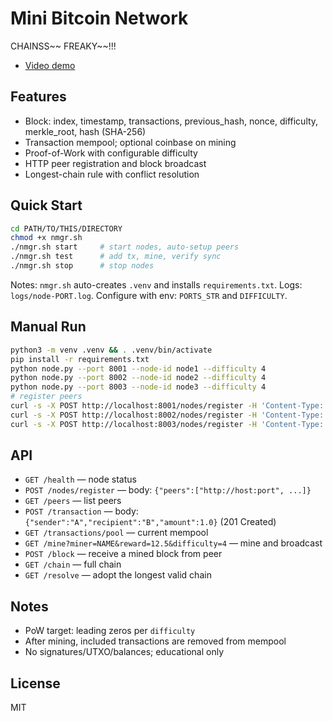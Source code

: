 # Mini Bitcoin Network

CHAINSS~~ FREAKY~~!!!

- [Video demo](https://drive.google.com/file/d/1Q4ZzUZC0OyTdJdK8pmwEzwcjlSQMnRdt/view?usp=sharing)

## Features
- Block: index, timestamp, transactions, previous_hash, nonce, difficulty, merkle_root, hash (SHA-256)
- Transaction mempool; optional coinbase on mining
- Proof-of-Work with configurable difficulty
- HTTP peer registration and block broadcast
- Longest-chain rule with conflict resolution

## Quick Start
```bash
cd PATH/TO/THIS/DIRECTORY
chmod +x nmgr.sh
./nmgr.sh start     # start nodes, auto-setup peers
./nmgr.sh test      # add tx, mine, verify sync
./nmgr.sh stop      # stop nodes
```
Notes: `nmgr.sh` auto-creates `.venv` and installs `requirements.txt`. Logs: `logs/node-PORT.log`. Configure with env: `PORTS_STR` and `DIFFICULTY`.

## Manual Run
```bash
python3 -m venv .venv && . .venv/bin/activate
pip install -r requirements.txt
python node.py --port 8001 --node-id node1 --difficulty 4
python node.py --port 8002 --node-id node2 --difficulty 4
python node.py --port 8003 --node-id node3 --difficulty 4
# register peers
curl -s -X POST http://localhost:8001/nodes/register -H 'Content-Type: application/json' -d '{"peers":["http://localhost:8002","http://localhost:8003"]}'
curl -s -X POST http://localhost:8002/nodes/register -H 'Content-Type: application/json' -d '{"peers":["http://localhost:8001","http://localhost:8003"]}'
curl -s -X POST http://localhost:8003/nodes/register -H 'Content-Type: application/json' -d '{"peers":["http://localhost:8001","http://localhost:8002"]}'
```

## API
- `GET /health` — node status
- `POST /nodes/register` — body: `{"peers":["http://host:port", ...]}`
- `GET /peers` — list peers
- `POST /transaction` — body: `{"sender":"A","recipient":"B","amount":1.0}` (201 Created)
- `GET /transactions/pool` — current mempool
- `GET /mine?miner=NAME&reward=12.5&difficulty=4` — mine and broadcast
- `POST /block` — receive a mined block from peer
- `GET /chain` — full chain
- `GET /resolve` — adopt the longest valid chain

## Notes
- PoW target: leading zeros per `difficulty`
- After mining, included transactions are removed from mempool
- No signatures/UTXO/balances; educational only

## License
MIT
